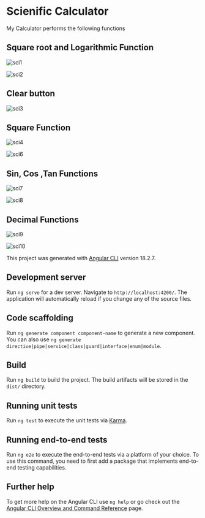 # Scienific Calculator

My Calculator performs the following functions

  ##  Square root and Logarithmic Function

  
![sci1](https://github.com/user-attachments/assets/070d0b67-9f56-45ab-9539-ade295785956)

  


![sci2](https://github.com/user-attachments/assets/254ddc3c-8eb4-4ef9-83f7-09f69a5b2dc5)



  




  ##  Clear button
![sci3](https://github.com/user-attachments/assets/7dab99fb-e9d2-4693-baf8-7f543557eac9)




  ##  Square Function
  

  ![sci4](https://github.com/user-attachments/assets/1dd1ff7a-343a-4692-ae08-a753fca24836)

  
![sci6](https://github.com/user-attachments/assets/3b56375d-9214-42da-86ef-6603f0ca853b)

  


  ##  Sin, Cos ,Tan Functions
![sci7](https://github.com/user-attachments/assets/af248f31-95c7-4e7e-b752-2ca534d30b33)

![sci8](https://github.com/user-attachments/assets/4ec7f5be-08b1-4bc0-88ae-081d33ac4ad7)



  ##  Decimal Functions

  
![sci9](https://github.com/user-attachments/assets/f1968829-aa61-4997-95d7-d0ef6247982e)


![sci10](https://github.com/user-attachments/assets/1b24040c-bafa-46fd-84ff-f1a09bb00f6a)


  

             

















This project was generated with [Angular CLI](https://github.com/angular/angular-cli) version 18.2.7.

## Development server

Run `ng serve` for a dev server. Navigate to `http://localhost:4200/`. The application will automatically reload if you change any of the source files.

## Code scaffolding

Run `ng generate component component-name` to generate a new component. You can also use `ng generate directive|pipe|service|class|guard|interface|enum|module`.

## Build

Run `ng build` to build the project. The build artifacts will be stored in the `dist/` directory.

## Running unit tests

Run `ng test` to execute the unit tests via [Karma](https://karma-runner.github.io).

## Running end-to-end tests

Run `ng e2e` to execute the end-to-end tests via a platform of your choice. To use this command, you need to first add a package that implements end-to-end testing capabilities.

## Further help

To get more help on the Angular CLI use `ng help` or go check out the [Angular CLI Overview and Command Reference](https://angular.dev/tools/cli) page.
